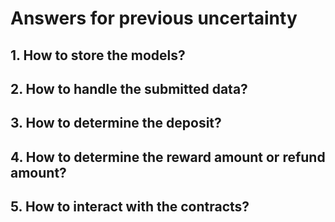 # Answers for previous uncertainty

## 1. How to store the models?

## 2. How to handle the submitted data?

## 3. How to determine the deposit?

## 4. How to determine the reward amount or refund amount?

## 5. How to interact with the contracts?

